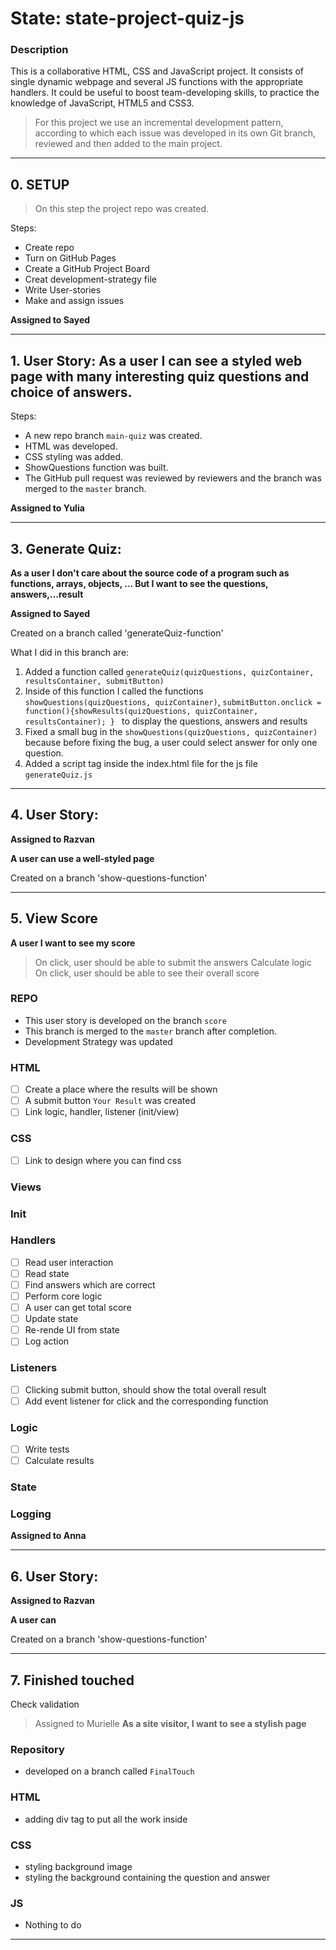 # State: state-project-quiz-js


### Description

This is a collaborative HTML, CSS and JavaScript project. It consists of single dynamic webpage and several JS functions with the appropriate handlers. 
It could be useful to boost team-developing skills, to practice the knowledge of JavaScript, HTML5 and CSS3.

> For this project we use an incremental development pattern, according to which each issue was developed in its own Git branch, reviewed and then added to the main project.

---
## 0. SETUP

> On this step the project repo was created.

Steps:

- Create repo 
- Turn on GitHub Pages
- Create a GitHub Project Board
- Creat development-strategy file 
- Write User-stories
- Make and assign issues

__Assigned to Sayed__



---

## 1. User Story: As a user I can see a styled web page with many interesting quiz questions and choice of answers.



Steps:

- A new repo branch `main-quiz` was created.
- HTML was developed.
- CSS styling was added.
- ShowQuestions function was built.
- The GitHub pull request was reviewed by reviewers and the branch was merged to the `master` branch.

__Assigned to Yulia__

---


## 3. Generate Quiz:  

**As a user I don't care about the source code of a program such as functions, arrays, objects, ... But I want to see the questions, answers,...result**

__Assigned to Sayed__

Created on a branch called 'generateQuiz-function'

What I did in this branch are:

1. Added a function called `generateQuiz(quizQuestions, quizContainer, resultsContainer, submitButton)`
1. Inside of this function I called the functions `showQuestions(quizQuestions, quizContainer)`, `submitButton.onclick = function(){showResults(quizQuestions, quizContainer, resultsContainer); } ` to display the questions, answers and results
1. Fixed a small bug in the `showQuestions(quizQuestions, quizContainer)` because before fixing the bug, a user could select answer for only one question.
1. Added a script tag inside the index.html file for the js file `generateQuiz.js`

---

## 4. User Story: 

__Assigned to Razvan__

__A user can use a well-styled page__

Created on a branch 'show-questions-function'


---

## 5. View Score

__A user I want to see my score__

> On click, user should be able to submit the answers
> Calculate logic
> On click, user should be able to see their overall score

### REPO

- This user story is developed on the branch `score`
- This branch is merged to the `master` branch after completion.
- Development Strategy was updated

### HTML

- [ ] Create a place where the results will be shown
- [ ] A submit button `Your Result` was created
- [ ] Link logic, handler, listener (init/view)

### CSS

- [ ] Link to design where you can find css

### Views 


### Init


### Handlers

- [ ] Read user interaction
- [ ] Read state
- [ ] Find answers which are correct
- [ ] Perform core logic
- [ ] A user can get total score 
- [ ] Update state
- [ ] Re-rende UI from state
- [ ] Log action

### Listeners

- [ ] Clicking submit button, should show the total overall result 
- [ ] Add event listener for click and the corresponding function

### Logic

- [ ] Write tests
- [ ] Calculate results

### State

### Logging


__Assigned to Anna__

---

## 6. User Story: 

__Assigned to Razvan__

__A user can__

Created on a branch 'show-questions-function'

---

## 7.  Finished touched

Check validation

> Assigned to Murielle
__As a site visitor, I want to see a stylish page__

### Repository

- developed on a branch called `FinalTouch`

### HTML

- adding div tag to put all the work inside

### CSS

- styling background image
- styling the background containing the question and answer

### JS
- Nothing to do

---
